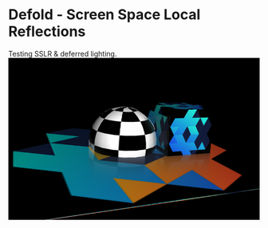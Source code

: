 # Defold - Screen Space Local Reflections 

Testing SSLR & deferred lighting.
![ssao](https://github.com/abadonna/defold-sslr/blob/main/assets/sample.png)
